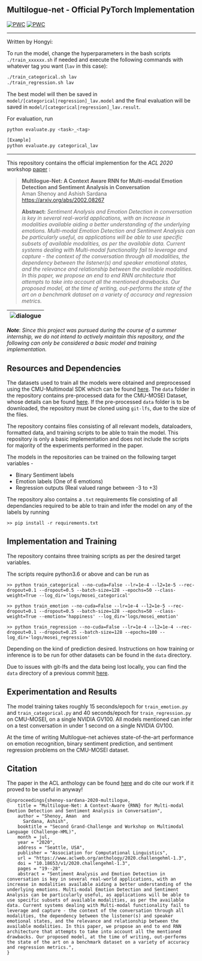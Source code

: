 ## Multilogue-net - Official PyTorch Implementation  
[![PWC](https://img.shields.io/endpoint.svg?url=https://paperswithcode.com/badge/multilogue-net-a-context-aware-rnn-for-multi/multimodal-sentiment-analysis-on-cmu-mosei-1)](https://paperswithcode.com/sota/multimodal-sentiment-analysis-on-cmu-mosei-1?p=multilogue-net-a-context-aware-rnn-for-multi) [![PWC](https://img.shields.io/endpoint.svg?url=https://paperswithcode.com/badge/multilogue-net-a-context-aware-rnn-for-multi-2/multimodal-sentiment-analysis-on-mosi)](https://paperswithcode.com/sota/multimodal-sentiment-analysis-on-mosi?p=multilogue-net-a-context-aware-rnn-for-multi-2)

------

Written by Hongyi:

To run the model, change the hyperparameters in the bash scripts `./train_xxxxxx.sh` if needed and execute the following commands with whatever tag you want (`lav` in this case):
```bash
./train_categorical.sh lav
./train_regression.sh lav
```
The best model will then be saved in `model/[categorical|regression]_lav.model` and the final evaluation will be saved in `model/[categorical|regression]_lav.result`.

For evaluation, run
```bash
python evaluate.py <task>_<tag>

[Example]
python evaluate.py categorical_lav
```

------

This repository contains the official implemention for the *ACL 2020* workshop [paper](https://www.aclweb.org/anthology/2020.challengehml-1.3/)  :
> **Multilogue-Net: A Context Aware RNN for Multi-modal Emotion Detection and Sentiment Analysis in Conversation**<br>
> Aman Shenoy and Ashish Sardana<br>
> https://arxiv.org/abs/2002.08267  
>
> **Abstract:** *Sentiment Analysis and Emotion Detection in conversation is key in several real-world applications, with an increase in modalities available aiding a better understanding of the underlying emotions. Multi-modal Emotion Detection and Sentiment Analysis can be particularly useful, as applications will be able to use specific subsets of available modalities, as per the available data. Current systems dealing with Multi-modal functionality fail to leverage and capture - the context of the conversation through all modalities, the dependency between the listener(s) and speaker emotional states, and the relevance and relationship between the available modalities. In this paper, we propose an end to end RNN architecture that attempts to take into account all the mentioned drawbacks. Our proposed model, at the time of writing, out-performs the state of the art on a benchmark dataset on a variety of accuracy and regression metrics.*  

| ![dialogue](https://github.com/amanshenoy/multilogue-net/blob/master/diagrams/dialogue.jpg) |
|:-------------------------------------------------------------------------------------------:|


***Note***: *Since this project was pursued during the course of a summer internship, we do not intend to actively maintain this repository, and the following can only be considered a basic model and training implementation.*

## Resources and Dependencies

The datasets used to train all the models were obtained and preprocessed using the CMU-Multimodal SDK which can be found [here](https://github.com/A2Zadeh/CMU-MultimodalSDK). The `data` folder in the repository contains pre-processed data for the CMU-MOSEI Dataset, whose details can be found [here](https://www.aclweb.org/anthology/P18-1208/). If the pre-processed `data` folder is to be downloaded, the repository must be cloned using `git-lfs`, due to the size of the files.

The repository contains files consisting of all relevant models, dataloaders, formatted data, and training scripts to be able to train the model. This repository is only a basic implementation and does not include the scripts for majority of the experiments performed in the paper. 

The models in the repositories can be trained on the following target variables -  

* Binary Sentiment labels  
* Emotion labels (One of 6 emotions)
* Regression outputs (Real valued range between -3 to +3)  
  
The repository also contains a `.txt` requirements file consisting of all dependancies required to be able to train and infer the model on any of the labels by running

    >> pip install -r requirements.txt

## Implementation and Training

The repository contains three training scripts as per the desired target variables.  

The scripts require python3.6 or above and can be run as

    >> python train_categorical --no-cuda=False --lr=1e-4 --l2=1e-5 --rec-dropout=0.1 --dropout=0.5 --batch-size=128 --epochs=50 --class-weight=True --log_dir='logs/mosei_categorical'
  
    >> python train_emotion --no-cuda=False --lr=1e-4 --l2=1e-5 --rec-dropout=0.1 --dropout=0.5 --batch-size=128 --epochs=50 --class-weight=True --emotion='happiness' --log_dir='logs/mosei_emotion'
  
    >> python train_regression --no-cuda=False --lr=1e-4 --l2=1e-4 --rec-dropout=0.1 --dropout=0.25 --batch-size=128 --epochs=100 --log_dir='logs/mosei_regression'
    
Depending on the kind of prediction desired. Instructions on how training or inference is to be run for other datasets can be found in the `data` directory. 

Due to issues with git-lfs and the data being lost locally, you can find the `data` directory of a previous commit [here](https://github.com/amanshenoy/multilogue-net/tree/5d6b6ff8b1a26cf0762d6c1ca3a99917e881bf26/data). 

## Experimentation and Results 

The model training takes roughly 15 seconds/epoch for `train_emotion.py` and `train_categorical.py` and 40 seconds/epoch for `train_regression.py` on CMU-MOSEI, on a single NVIDIA GV100. All models mentioned can infer on a test conversation in under 1 second on a single NVIDIA GV100. 

At the time of writing Multilogue-net achieves state-of-the-art performance on emotion recognition, binary sentiment prediction, and sentiment regression problems on the CMU-MOSEI dataset.

## Citation

The paper in the ACL anthology can be found [here](https://www.aclweb.org/anthology/2020.challengehml-1.3/) and do cite our work if it proved to be useful in anyway!

``` 
@inproceedings{shenoy-sardana-2020-multilogue,
    title = "Multilogue-Net: A Context-Aware {RNN} for Multi-modal Emotion Detection and Sentiment Analysis in Conversation",
    author = "Shenoy, Aman  and
      Sardana, Ashish",
    booktitle = "Second Grand-Challenge and Workshop on Multimodal Language (Challenge-HML)",
    month = jul,
    year = "2020",
    address = "Seattle, USA",
    publisher = "Association for Computational Linguistics",
    url = "https://www.aclweb.org/anthology/2020.challengehml-1.3",
    doi = "10.18653/v1/2020.challengehml-1.3",
    pages = "19--28",
    abstract = "Sentiment Analysis and Emotion Detection in conversation is key in several real-world applications, with an increase in modalities available aiding a better understanding of the underlying emotions. Multi-modal Emotion Detection and Sentiment Analysis can be particularly useful, as applications will be able to use specific subsets of available modalities, as per the available data. Current systems dealing with Multi-modal functionality fail to leverage and capture - the context of the conversation through all modalities, the dependency between the listener(s) and speaker emotional states, and the relevance and relationship between the available modalities. In this paper, we propose an end to end RNN architecture that attempts to take into account all the mentioned drawbacks. Our proposed model, at the time of writing, out-performs the state of the art on a benchmark dataset on a variety of accuracy and regression metrics.",
}
```
